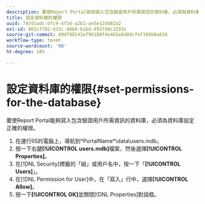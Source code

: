 ```yaml
---
description: 要使Report Portal能夠寫入包含驗證用戶所需資訊的資料庫，必須為資料庫設定正確的權限。
title: 設定資料庫的權限
uuid: 747d1adc-bfc9-4f54-a2b1-ae5e12dd82a2
exl-id: 901cf702-633c-4660-b1bd-4937d0c3293c
source-git-commit: d9df90242ef96188f4e4b5e6d04cfef196b0a628
workflow-type: tm+mt
source-wordcount: '98'
ht-degree: 10%

---
```


# 設定資料庫的權限{#set-permissions-for-the-database}

要使Report Portal能夠寫入包含驗證用戶所需資訊的資料庫，必須為資料庫設定正確的權限。

1. 在運行IIS的電腦上，導航到\*PortalName*\data\users.mdb。
1. 按一下右鍵&#x200B;**[!UICONTROL users.mdb]**&#x200B;檔案，然後選擇&#x200B;**[!UICONTROL Properties]**。
1. 在[!DNL Security]標籤的「組」或用戶名中，按一下「**[!UICONTROL Users]**」。
1. 在[!DNL Permission for User]中，在「寫入」行中，選擇&#x200B;**[!UICONTROL Allow]**。
1. 按一下&#x200B;**[!UICONTROL OK]**&#x200B;並關閉[!DNL Properties]對話框。
